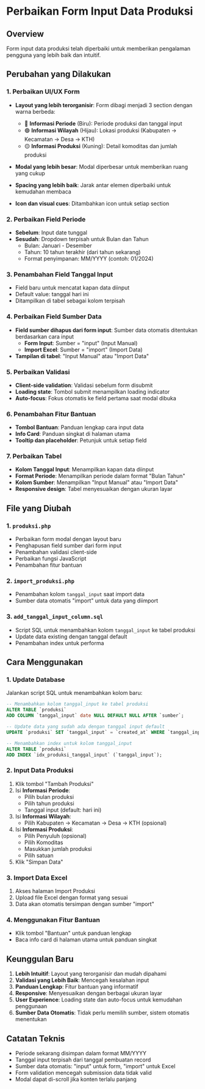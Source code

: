 # Perbaikan Form Input Data Produksi

## Overview
Form input data produksi telah diperbaiki untuk memberikan pengalaman pengguna yang lebih baik dan intuitif.

## Perubahan yang Dilakukan

### 1. Perbaikan UI/UX Form
- **Layout yang lebih terorganisir**: Form dibagi menjadi 3 section dengan warna berbeda:
  - 🔵 **Informasi Periode** (Biru): Periode produksi dan tanggal input
  - 🟢 **Informasi Wilayah** (Hijau): Lokasi produksi (Kabupaten → Kecamatan → Desa → KTH)
  - 🟡 **Informasi Produksi** (Kuning): Detail komoditas dan jumlah produksi

- **Modal yang lebih besar**: Modal diperbesar untuk memberikan ruang yang cukup
- **Spacing yang lebih baik**: Jarak antar elemen diperbaiki untuk kemudahan membaca
- **Icon dan visual cues**: Ditambahkan icon untuk setiap section

### 2. Perbaikan Field Periode
- **Sebelum**: Input date tunggal
- **Sesudah**: Dropdown terpisah untuk Bulan dan Tahun
  - Bulan: Januari - Desember
  - Tahun: 10 tahun terakhir (dari tahun sekarang)
  - Format penyimpanan: MM/YYYY (contoh: 01/2024)

### 3. Penambahan Field Tanggal Input
- Field baru untuk mencatat kapan data diinput
- Default value: tanggal hari ini
- Ditampilkan di tabel sebagai kolom terpisah

### 4. Perbaikan Field Sumber Data
- **Field sumber dihapus dari form input**: Sumber data otomatis ditentukan berdasarkan cara input
  - **Form Input**: Sumber = "input" (Input Manual)
  - **Import Excel**: Sumber = "import" (Import Data)
- **Tampilan di tabel**: "Input Manual" atau "Import Data"

### 5. Perbaikan Validasi
- **Client-side validation**: Validasi sebelum form disubmit
- **Loading state**: Tombol submit menampilkan loading indicator
- **Auto-focus**: Fokus otomatis ke field pertama saat modal dibuka

### 6. Penambahan Fitur Bantuan
- **Tombol Bantuan**: Panduan lengkap cara input data
- **Info Card**: Panduan singkat di halaman utama
- **Tooltip dan placeholder**: Petunjuk untuk setiap field

### 7. Perbaikan Tabel
- **Kolom Tanggal Input**: Menampilkan kapan data diinput
- **Format Periode**: Menampilkan periode dalam format "Bulan Tahun"
- **Kolom Sumber**: Menampilkan "Input Manual" atau "Import Data"
- **Responsive design**: Tabel menyesuaikan dengan ukuran layar

## File yang Diubah

### 1. `produksi.php`
- Perbaikan form modal dengan layout baru
- Penghapusan field sumber dari form input
- Penambahan validasi client-side
- Perbaikan fungsi JavaScript
- Penambahan fitur bantuan

### 2. `import_produksi.php`
- Penambahan kolom `tanggal_input` saat import data
- Sumber data otomatis "import" untuk data yang diimport

### 3. `add_tanggal_input_column.sql`
- Script SQL untuk menambahkan kolom `tanggal_input` ke tabel produksi
- Update data existing dengan tanggal default
- Penambahan index untuk performa

## Cara Menggunakan

### 1. Update Database
Jalankan script SQL untuk menambahkan kolom baru:
```sql
-- Menambahkan kolom tanggal_input ke tabel produksi
ALTER TABLE `produksi` 
ADD COLUMN `tanggal_input` date NULL DEFAULT NULL AFTER `sumber`;

-- Update data yang sudah ada dengan tanggal input default
UPDATE `produksi` SET `tanggal_input` = `created_at` WHERE `tanggal_input` IS NULL;

-- Menambahkan index untuk kolom tanggal_input
ALTER TABLE `produksi` 
ADD INDEX `idx_produksi_tanggal_input` (`tanggal_input`);
```

### 2. Input Data Produksi
1. Klik tombol "Tambah Produksi"
2. Isi **Informasi Periode**:
   - Pilih bulan produksi
   - Pilih tahun produksi
   - Tanggal input (default: hari ini)
3. Isi **Informasi Wilayah**:
   - Pilih Kabupaten → Kecamatan → Desa → KTH (opsional)
4. Isi **Informasi Produksi**:
   - Pilih Penyuluh (opsional)
   - Pilih Komoditas
   - Masukkan jumlah produksi
   - Pilih satuan
5. Klik "Simpan Data"

### 3. Import Data Excel
1. Akses halaman Import Produksi
2. Upload file Excel dengan format yang sesuai
3. Data akan otomatis tersimpan dengan sumber "import"

### 4. Menggunakan Fitur Bantuan
- Klik tombol "Bantuan" untuk panduan lengkap
- Baca info card di halaman utama untuk panduan singkat

## Keunggulan Baru

1. **Lebih Intuitif**: Layout yang terorganisir dan mudah dipahami
2. **Validasi yang Lebih Baik**: Mencegah kesalahan input
3. **Panduan Lengkap**: Fitur bantuan yang informatif
4. **Responsive**: Menyesuaikan dengan berbagai ukuran layar
5. **User Experience**: Loading state dan auto-focus untuk kemudahan penggunaan
6. **Sumber Data Otomatis**: Tidak perlu memilih sumber, sistem otomatis menentukan

## Catatan Teknis

- Periode sekarang disimpan dalam format MM/YYYY
- Tanggal input terpisah dari tanggal pembuatan record
- Sumber data otomatis: "input" untuk form, "import" untuk Excel
- Form validation mencegah submission data tidak valid
- Modal dapat di-scroll jika konten terlalu panjang
